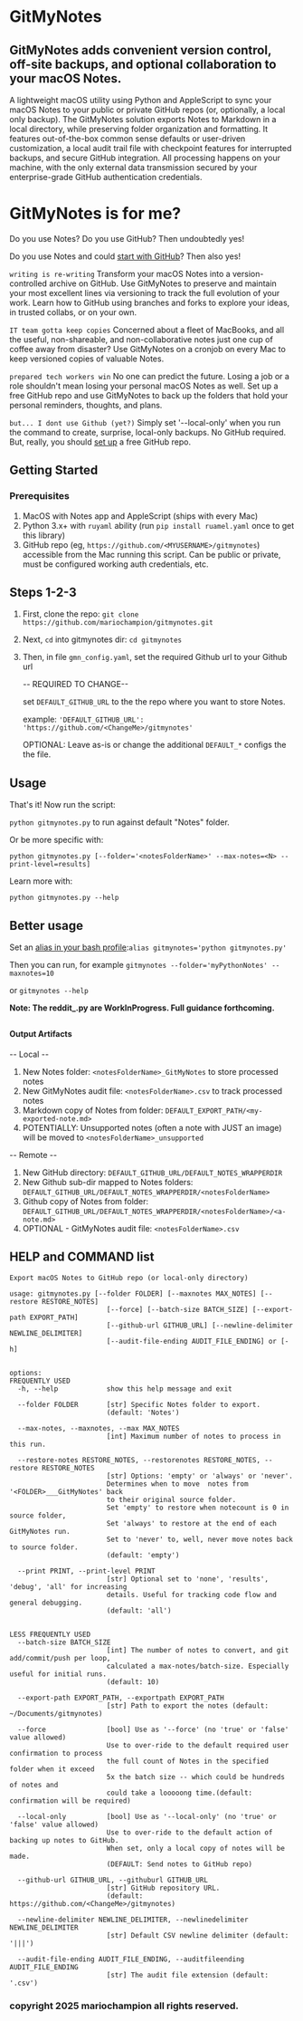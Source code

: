 # GitMyNotes
## GitMyNotes adds convenient version control, off-site backups, and optional collaboration to your macOS Notes.

A lightweight macOS utility using Python and AppleScript to sync your macOS Notes to your public or private GitHub repos (or, optionally, a local only backup). The GitMyNotes solution exports Notes to Markdown in a local directory, while preserving folder organization and formatting. It features out-of-the-box common sense defaults or user-driven customization, a local audit trail file with checkpoint features for interrupted backups, and secure GitHub integration. All processing happens on your machine, with the only external data transmission secured by your enterprise-grade GitHub authentication credentials.


# GitMyNotes is for me?

Do you use Notes? Do you use GitHub? Then undoubtedly yes!

Do you use Notes and could [start with GitHub](https://docs.github.com/en/get-started/start-your-journey)? Then also yes!

`writing is re-writing`
Transform your macOS Notes into a version-controlled archive on GitHub. Use GitMyNotes to preserve and maintain your most excellent lines via versioning to track the full evolution of your work. Learn how to GitHub using branches and forks to explore your ideas, in trusted collabs, or on your own.


`IT team gotta keep copies`
Concerned about a fleet of MacBooks, and all the useful, non-shareable, and non-collaborative notes just one cup of coffee away from disaster? Use GitMyNotes on a cronjob on every Mac to keep versioned copies of valuable Notes.


`prepared tech workers win`
No one can predict the future. Losing a job or a role shouldn't mean losing your personal macOS Notes as well. Set up a free GitHub repo and use GitMyNotes to back up the folders that hold your personal reminders, thoughts, and plans.


`but... I dont use Github (yet?)`
Simply set '--local-only' when you run the command to create, surprise, local-only backups. No GitHub required. But, really, you should [set up](https://docs.github.com/en/get-started/start-your-journey) a free GitHub repo.


## Getting Started

### Prerequisites
1. MacOS with Notes app and AppleScript (ships with every Mac)
2. Python 3.x+ with `ruyaml` ability (run `pip install ruamel.yaml` once to get this library)
3. GitHub repo (eg, `https://github.com/<MYUSERNAME>/gitmynotes`) accessible from the Mac running this script. Can be public or private, must be configured working auth credentials, etc.


## Steps 1-2-3
1. First, clone the repo: `git clone https://github.com/mariochampion/gitmynotes.git`

2. Next, `cd` into gitmynotes dir: `cd gitmynotes`

3. Then, in file `gmn_config.yaml`, set the required Github url to your Github url

	-- REQUIRED TO CHANGE--
	
	set `DEFAULT_GITHUB_URL` to the the repo where you want to store Notes.
	
	example: `'DEFAULT_GITHUB_URL': 'https://github.com/<ChangeMe>/gitmynotes'`
	
	OPTIONAL: Leave as-is or change the additional `DEFAULT_*` configs the the file.
	



## Usage

That's it! Now run the script:

`python gitmynotes.py` to run against default "Notes" folder. 

Or be more specific with:

`python gitmynotes.py [--folder='<notesFolderName>' --max-notes=<N> --print-level=results]`

Learn more with:

`python gitmynotes.py --help`



## Better usage

Set an [alias in your bash profile](https://www.google.com/search?q=set+up+alias+in+mac+bash+profile):`alias gitmynotes='python gitmynotes.py'`

Then you can run, for example `gitmynotes --folder='myPythonNotes' --maxnotes=10`

or `gitmynotes --help`


**Note: The reddit_<x>.py are WorkInProgress. Full guidance forthcoming.**


## 
#### Output Artifacts
-- Local --

1. New Notes folder: `<notesFolderName>_GitMyNotes` to store processed notes
2. New GitMyNotes audit file: `<notesFolderName>.csv` to track processed notes
3. Markdown copy of Notes from folder: `DEFAULT_EXPORT_PATH/<my-exported-note.md>`
4. POTENTIALLY: Unsupported notes (often a note with JUST an image) will be moved to `<notesFolderName>_unsupported`

-- Remote --
1. New GitHub directory: `DEFAULT_GITHUB_URL/DEFAULT_NOTES_WRAPPERDIR`
2. New Github sub-dir mapped to Notes folders: `DEFAULT_GITHUB_URL/DEFAULT_NOTES_WRAPPERDIR/<notesFolderName>`
3. Github copy of Notes from folder: `DEFAULT_GITHUB_URL/DEFAULT_NOTES_WRAPPERDIR/<notesFolderName>/<a-note.md>`
4. OPTIONAL - GitMyNotes audit file: `<notesFolderName>.csv`



## HELP and COMMAND list


```
Export macOS Notes to GitHub repo (or local-only directory)

usage: gitmynotes.py [--folder FOLDER] [--maxnotes MAX_NOTES] [--restore RESTORE_NOTES]
                        [--force] [--batch-size BATCH_SIZE] [--export-path EXPORT_PATH]
                        [--github-url GITHUB_URL] [--newline-delimiter NEWLINE_DELIMITER] 
                        [--audit-file-ending AUDIT_FILE_ENDING] or [-h]


options:
FREQUENTLY USED
  -h, --help            show this help message and exit
  
  --folder FOLDER       [str] Specific Notes folder to export.
                        (default: 'Notes')
  
  --max-notes, --maxnotes, --max MAX_NOTES
                        [int] Maximum number of notes to process in this run.
  
  --restore-notes RESTORE_NOTES, --restorenotes RESTORE_NOTES, --restore RESTORE_NOTES
                        [str] Options: 'empty' or 'always' or 'never'. 
                        Determines when to move  notes from '<FOLDER>___GitMyNotes' back 
                        to their original source folder. 
                        Set 'empty' to restore when notecount is 0 in source folder, 
                        Set 'always' to restore at the end of each GitMyNotes run. 
                        Set to 'never' to, well, never move notes back to source folder.
                        (default: 'empty')                        
  
  --print PRINT, --print-level PRINT
                        [str] Optional set to 'none', 'results', 'debug', 'all' for increasing 
                        details. Useful for tracking code flow and general debugging.
                        (default: 'all')

                        
LESS FREQUENTLY USED                        
  --batch-size BATCH_SIZE
                        [int] The number of notes to convert, and git add/commit/push per loop, 
                        calculated a max-notes/batch-size. Especially useful for initial runs.
                        (default: 10)
  
  --export-path EXPORT_PATH, --exportpath EXPORT_PATH
                        [str] Path to export the notes (default: ~/Documents/gitmynotes)
  
  --force               [bool] Use as '--force' (no 'true' or 'false' value allowed) 
                        Use to over-ride to the default required user confirmation to process 
                        the full count of Notes in the specified folder when it exceed 
                        5x the batch size -- which could be hundreds of notes and 
                        could take a looooong time.(default: confirmation will be required)                        
  
  --local-only          [bool] Use as '--local-only' (no 'true' or 'false' value allowed) 
                        Use to over-ride to the default action of backing up notes to GitHub. 
                        When set, only a local copy of notes will be made. 
                        (DEFAULT: Send notes to GitHub repo)
  
  --github-url GITHUB_URL, --githuburl GITHUB_URL
                        [str] GitHub repository URL. 
                        (default: https://github.com/<ChangeMe>/gitmynotes)
  
  --newline-delimiter NEWLINE_DELIMITER, --newlinedelimiter NEWLINE_DELIMITER
                        [str] Default CSV newline delimiter (default: '|||')
  
  --audit-file-ending AUDIT_FILE_ENDING, --auditfileending AUDIT_FILE_ENDING
                        [str] The audit file extension (default: '.csv')

```


### copyright 2025 mariochampion all rights reserved.
